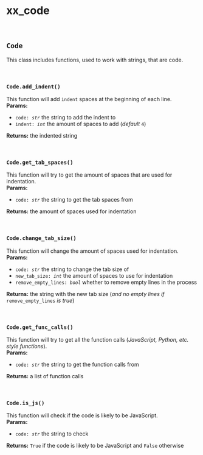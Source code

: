 # xx_code

<br>

## `Code`
This class includes functions, used to work with strings, that are code.

<br>

### `Code.add_indent()`

This function will add `indent` spaces at the beginning of each line.<br>
**Params:**
- <code>code: *str*</code> the string to add the indent to
- <code>indent: *int*</code> the amount of spaces to add (*default* `4`)

**Returns:** the indented string

<br>

### `Code.get_tab_spaces()`

This function will try to get the amount of spaces that are used for indentation.<br>
**Params:**
- <code>code: *str*</code> the string to get the tab spaces from

**Returns:** the amount of spaces used for indentation

<br>

### `Code.change_tab_size()`

This function will change the amount of spaces used for indentation.<br>
**Params:**
- <code>code: *str*</code> the string to change the tab size of
- <code>new_tab_size: *int*</code> the amount of spaces to use for indentation
- <code>remove_empty_lines: *bool*</code> whether to remove empty lines in the process

**Returns:** the string with the new tab size (*and no empty lines if* `remove_empty_lines` *is true*)

<br>

### `Code.get_func_calls()`

This function will try to get all the function calls (*JavaScript, Python, etc. style functions*).<br>
**Params:**
- <code>code: *str*</code> the string to get the function calls from

**Returns:** a list of function calls

<br>

### `Code.is_js()`

This function will check if the code is likely to be JavaScript.<br>
**Params:**
- <code>code: *str*</code> the string to check

**Returns:** `True` if the code is likely to be JavaScript and `False` otherwise
